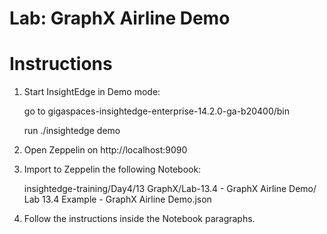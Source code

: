 # Lab: GraphX Airline Demo

# Instructions

1. Start InsightEdge in Demo mode:

    go to gigaspaces-insightedge-enterprise-14.2.0-ga-b20400/bin

    run ./insightedge demo

2. Open Zeppelin on http://localhost:9090

3. Import to Zeppelin the following Notebook:

    insightedge-training/Day4/13 GraphX/Lab-13.4 - GraphX Airline Demo/
    Lab 13.4 Example - GraphX Airline Demo.json

4. Follow the instructions inside the Notebook paragraphs.
